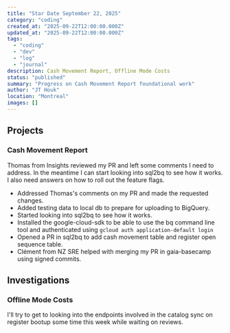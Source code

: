 ```yaml
---
title: "Star Date September 22, 2025"
category: "coding"
created_at: "2025-09-22T12:00:00.000Z"
updated_at: "2025-09-22T12:00:00.000Z"
tags:
  - "coding"
  - "dev"
  - "log"
  - "journal"
description: Cash Movement Report, Offline Mode Costs
status: "published"
summary: "Progress on Cash Movement Report foundational work"
author: "JT Houk"
location: "Montreal"
images: []
---
```


## Projects

### Cash Movement Report

Thomas from Insights reviewed my PR and left some comments I need to address.
In the meantime I can start looking into sql2bq to see how it works.
I also need answers on how to roll out the feature flags.

- Addressed Thomas's comments on my PR and made the requested changes.
- Added testing data to local db to prepare for uploading to BigQuery.
- Started looking into sql2bq to see how it works.
- Installed the google-cloud-sdk to be able to use the bq command line tool and authenticated using `gcloud auth application-default login`
- Opened a PR in sql2bq to add cash movement table and register open sequence table.
- Clément from NZ SRE helped with merging my PR in gaia-basecamp using signed commits.

## Investigations

### Offline Mode Costs

I'll try to get to looking into the endpoints involved in the catalog sync on register bootup some time this week while waiting on reviews.
